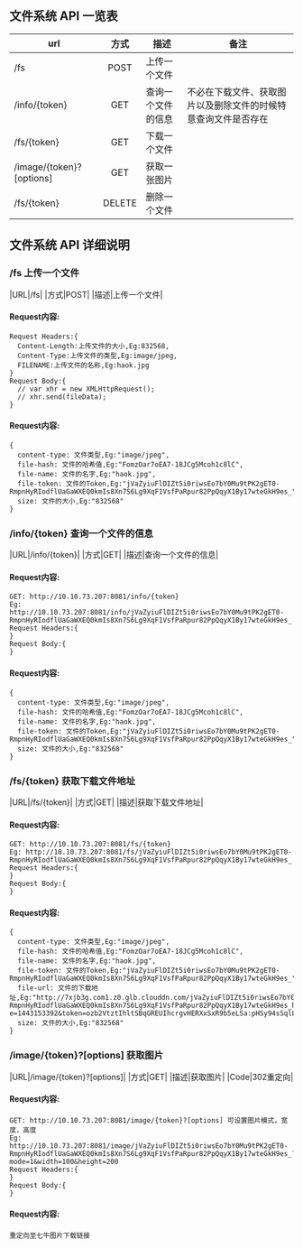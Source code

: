 ## 文件系统 API 一览表

|url                      |方式   |描述             |备注                                                   |
| ----------------------- |:-----:| -------------- | ----------------------------------------------------- |
|/fs                      |POST   |上传一个文件     |                                                       |
|/info/{token}            |GET    |查询一个文件的信息|不必在下载文件、获取图片以及删除文件的时候特意查询文件是否存在|
|/fs/{token}              |GET    |下载一个文件     |                                                       |
|/image/{token}?[options] |GET    |获取一张图片     |                                                       |
|/fs/{token}              |DELETE |删除一个文件     |                                                       |

## 文件系统 API 详细说明

### /fs 上传一个文件

|URL|/fs|
|方式|POST|
|描述|上传一个文件|

#### Request内容:

```
Request Headers:{
  Content-Length:上传文件的大小,Eg:832568,
  Content-Type:上传文件的类型,Eg:image/jpeg,
  FILENAME:上传文件的名称,Eg:haok.jpg
}
Request Body:{
  // var xhr = new XMLHttpRequest();
  // xhr.send(fileData);
}
```

#### Request内容:

```
{
  content-type: 文件类型,Eg:"image/jpeg",
  file-hash: 文件的哈希值,Eg:"FomzOar7oEA7-18JCg5Mcoh1c8lC",
  file-name: 文件的名字,Eg:"haok.jpg",
  file-token: 文件的Token,Eg:"jVaZyiuFlDIZt5i0riwsEo7bY0Mu9tPK2gET0-RmpnHyRIodflUaGaWXEQ0kmIs8Xn7S6Lg9XqF1VsfPaRpur82PpQqyX1By17wteGkH9es_",
  size: 文件的大小,Eg:"832568"
}
```

### /info/{token} 查询一个文件的信息

|URL|/info/{token}|
|方式|GET|
|描述|查询一个文件的信息|

#### Request内容:

```
GET: http://10.10.73.207:8081/info/{token}
Eg: http://10.10.73.207:8081/info/jVaZyiuFlDIZt5i0riwsEo7bY0Mu9tPK2gET0-RmpnHyRIodflUaGaWXEQ0kmIs8Xn7S6Lg9XqF1VsfPaRpur82PpQqyX1By17wteGkH9es_
Request Headers:{
}
Request Body:{
}
```

#### Request内容:

```
{
  content-type: 文件类型,Eg:"image/jpeg",
  file-hash: 文件的哈希值,Eg:"FomzOar7oEA7-18JCg5Mcoh1c8lC",
  file-name: 文件的名字,Eg:"haok.jpg",
  file-token: 文件的Token,Eg:"jVaZyiuFlDIZt5i0riwsEo7bY0Mu9tPK2gET0-RmpnHyRIodflUaGaWXEQ0kmIs8Xn7S6Lg9XqF1VsfPaRpur82PpQqyX1By17wteGkH9es_",
  size: 文件的大小,Eg:"832568"
}
```

### /fs/{token} 获取下载文件地址

|URL|/fs/{token}|
|方式|GET|
|描述|获取下载文件地址|

#### Request内容:

```
GET: http://10.10.73.207:8081/fs/{token}
Eg: http://10.10.73.207:8081/fs/jVaZyiuFlDIZt5i0riwsEo7bY0Mu9tPK2gET0-RmpnHyRIodflUaGaWXEQ0kmIs8Xn7S6Lg9XqF1VsfPaRpur82PpQqyX1By17wteGkH9es_
Request Headers:{
}
Request Body:{
}
```

#### Request内容:

```
{
  content-type: 文件类型,Eg:"image/jpeg",
  file-hash: 文件的哈希值,Eg:"FomzOar7oEA7-18JCg5Mcoh1c8lC",
  file-name: 文件的名字,Eg:"haok.jpg",
  file-token: 文件的Token,Eg:"jVaZyiuFlDIZt5i0riwsEo7bY0Mu9tPK2gET0-RmpnHyRIodflUaGaWXEQ0kmIs8Xn7S6Lg9XqF1VsfPaRpur82PpQqyX1By17wteGkH9es_",
  file-url: 文件的下载地址,Eg:"http://7xjb3g.com1.z0.glb.clouddn.com/jVaZyiuFlDIZt5i0riwsEo7bY0Mu9tPK2gET0-RmpnHyRIodflUaGaWXEQ0kmIs8Xn7S6Lg9XqF1VsfPaRpur82PpQqyX1By17wteGkH9es_haok.jpg?e=1443153392&token=ozb2VtztIhltSBqGREUIhcrgvHERXxSxR9b5eLSa:pHSy94sSqlLEiwKVBYyaYXPIKAM="
  size: 文件的大小,Eg:"832568"
}
```

### /image/{token}?[options] 获取图片

|URL|/image/{token}?[options]|
|方式|GET|
|描述|获取图片|
|Code|302重定向|

#### Request内容:

```
GET: http://10.10.73.207:8081/image/{token}?[options] 可设置图片模式，宽度，高度
Eg: http://10.10.73.207:8081/image/jVaZyiuFlDIZt5i0riwsEo7bY0Mu9tPK2gET0-RmpnHyRIodflUaGaWXEQ0kmIs8Xn7S6Lg9XqF1VsfPaRpur82PpQqyX1By17wteGkH9es_?mode=1&width=100&height=200
Request Headers:{
}
Request Body:{
}
```

#### Request内容:

```
重定向至七牛图片下载链接
```
